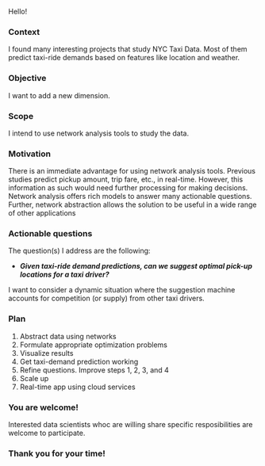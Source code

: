 Hello!

### Context
I found many interesting projects that study NYC Taxi Data.
Most of them predict taxi-ride demands based on features like location and weather. 

### Objective
I want to add a new dimension. 

### Scope
I intend to use network analysis tools to study the data. 

### Motivation
There is an immediate advantage for using network analysis tools. 
Previous studies predict pickup amount, trip fare, etc., in real-time. 
However, this information as such would need further processing for making decisions. 
Network analysis offers rich models to answer many actionable questions. 
Further, network abstraction allows the solution to be useful in a wide range of other applications

### Actionable questions
The question(s) I address are the following:
- **_Given taxi-ride demand predictions, can we suggest optimal pick-up locations for a taxi driver?_** 

I want to consider a dynamic situation where the suggestion machine accounts for competition (or supply) from other taxi drivers. 

### Plan
1. Abstract data using networks 
2. Formulate appropriate optimization problems 
3. Visualize results
4. Get taxi-demand prediction working 
5. Refine questions. Improve steps 1, 2, 3, and 4 
6. Scale up 
7. Real-time app using cloud services 

### You are welcome!
Interested data scientists whoc are willing share specific resposibilities are welcome to participate. 

### Thank you for your time! 
